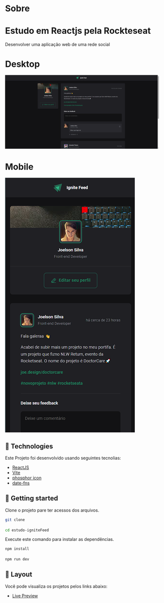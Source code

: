 # Sobre

<h1 aling="center">Estudo em Reactjs pela Rockteseat</h1

<p>Desenvolver uma aplicação web de uma rede social</p>

# Desktop

<p aling="center">
    
  <img alt="Cover" src=".github/desktop.png">
</p>

# Mobile

<p aling="center">
  <img alt="Cover" src=".github/mobile.png">
</p>

## 🧪 Technologies

Este Projeto foi desenvolvido usando seguintes tecnolias:

- [ReactJS](https://reactjs.org)
- [Vite](https://vitejs.dev/)
- [phosphor icon](https://phosphoricons.com/)
- [date-fns](https://date-fns.org/)

## 🚀 Getting started

Clone o projeto pare ter acessos dos arquivos.

```bash
git clone

cd estudo-igniteFeed
```

Execute este comando para instalar as dependências.

```bash
npm install

npm run dev

```

## 🔖 Layout

Você pode visualiza os projetos pelos links abaixo:

- [Live Preview](https://ignite-feed-chi-bay.vercel.app/)
